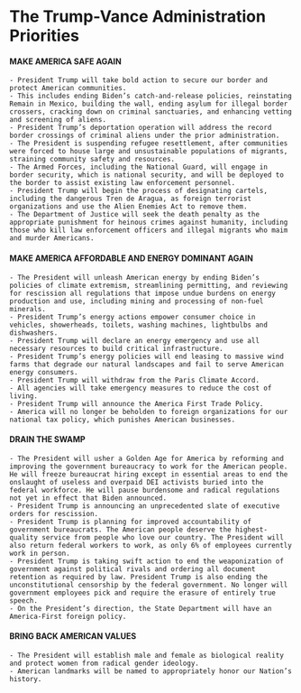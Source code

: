 # 					The Trump-Vance Administration Priorities				

#### MAKE AMERICA SAFE AGAIN

    - President Trump will take bold action to secure our border and protect American communities.
    - This includes ending Biden’s catch-and-release policies, reinstating Remain in Mexico, building the wall, ending asylum for illegal border crossers, cracking down on criminal sanctuaries, and enhancing vetting and screening of aliens.
    - President Trump’s deportation operation will address the record border crossings of criminal aliens under the prior administration.
    - The President is suspending refugee resettlement, after communities were forced to house large and unsustainable populations of migrants, straining community safety and resources.
    - The Armed Forces, including the National Guard, will engage in border security, which is national security, and will be deployed to the border to assist existing law enforcement personnel.
    - President Trump will begin the process of designating cartels, including the dangerous Tren de Aragua, as foreign terrorist organizations and use the Alien Enemies Act to remove them.
    - The Department of Justice will seek the death penalty as the appropriate punishment for heinous crimes against humanity, including those who kill law enforcement officers and illegal migrants who maim and murder Americans.

#### MAKE AMERICA AFFORDABLE AND ENERGY DOMINANT AGAIN

    - The President will unleash American energy by ending Biden’s policies of climate extremism, streamlining permitting, and reviewing for rescission all regulations that impose undue burdens on energy production and use, including mining and processing of non-fuel minerals.
    - President Trump’s energy actions empower consumer choice in vehicles, showerheads, toilets, washing machines, lightbulbs and dishwashers.
    - President Trump will declare an energy emergency and use all necessary resources to build critical infrastructure.
    - President Trump’s energy policies will end leasing to massive wind farms that degrade our natural landscapes and fail to serve American energy consumers.
    - President Trump will withdraw from the Paris Climate Accord.
    - All agencies will take emergency measures to reduce the cost of living.
    - President Trump will announce the America First Trade Policy.
    - America will no longer be beholden to foreign organizations for our national tax policy, which punishes American businesses.

#### DRAIN THE SWAMP

    - The President will usher a Golden Age for America by reforming and improving the government bureaucracy to work for the American people. He will freeze bureaucrat hiring except in essential areas to end the onslaught of useless and overpaid DEI activists buried into the federal workforce. He will pause burdensome and radical regulations not yet in effect that Biden announced.
    - President Trump is announcing an unprecedented slate of executive orders for rescission.
    - President Trump is planning for improved accountability of government bureaucrats. The American people deserve the highest-quality service from people who love our country. The President will also return federal workers to work, as only 6% of employees currently work in person.
    - President Trump is taking swift action to end the weaponization of government against political rivals and ordering all document retention as required by law. President Trump is also ending the unconstitutional censorship by the federal government. No longer will government employees pick and require the erasure of entirely true speech.
    - On the President’s direction, the State Department will have an America-First foreign policy.

#### BRING BACK AMERICAN VALUES

    - The President will establish male and female as biological reality and protect women from radical gender ideology.
    - American landmarks will be named to appropriately honor our Nation’s history.
